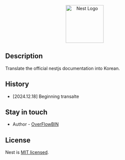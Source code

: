 <p align="center">
  <a href="http://nestjs.com/" target="blank"><img src="https://nestjs.com/img/logo-small.svg" width="120" alt="Nest Logo" /></a>
</p>

## Description

Translate the official nestjs documentation into Korean.

## History

- [2024.12.18] Beginning transalte


## Stay in touch

- Author - [OverFlowBIN](https://github.com/overFlowBIN/)


## License

Nest is [MIT licensed](LICENSE).
